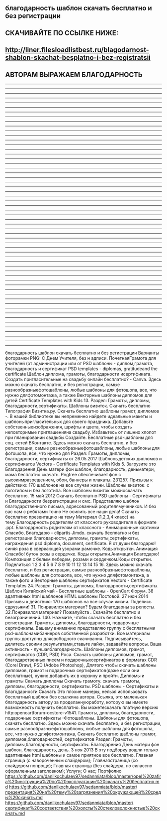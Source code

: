 благодарность шаблон скачать бесплатно и без регистрации
--------------------------------------------------
СКАЧИВАЙТЕ ПО ССЫЛКЕ НИЖЕ:
--------------------------------------------------
http://liner.filesloadlistbest.ru/blagodarnost-shablon-skachat-besplatno-i-bez-registratsii
--------------------------------------------------
АВТОРАМ ВЫРАЖАЕМ БЛАГОДАРНОСТЬ
--------------------------------------------------
--------------------------------------------------
--------------------------------------------------
--------------------------------------------------
--------------------------------------------------
--------------------------------------------------
--------------------------------------------------
--------------------------------------------------
--------------------------------------------------
--------------------------------------------------
--------------------------------------------------
--------------------------------------------------
--------------------------------------------------
--------------------------------------------------
--------------------------------------------------
--------------------------------------------------
--------------------------------------------------
--------------------------------------------------
--------------------------------------------------
--------------------------------------------------
--------------------------------------------------
--------------------------------------------------
--------------------------------------------------
--------------------------------------------------
--------------------------------------------------
--------------------------------------------------
--------------------------------------------------
--------------------------------------------------
--------------------------------------------------
--------------------------------------------------
--------------------------------------------------
--------------------------------------------------
--------------------------------------------------
--------------------------------------------------
--------------------------------------------------
--------------------------------------------------
--------------------------------------------------
--------------------------------------------------
--------------------------------------------------
--------------------------------------------------
--------------------------------------------------
--------------------------------------------------
--------------------------------------------------
--------------------------------------------------
--------------------------------------------------
--------------------------------------------------
--------------------------------------------------
--------------------------------------------------
--------------------------------------------------
--------------------------------------------------
--------------------------------------------------
--------------------------------------------------
--------------------------------------------------
--------------------------------------------------
--------------------------------------------------
--------------------------------------------------
--------------------------------------------------
--------------------------------------------------
благодарность шаблон скачать бесплатно и без регистрации Варианты фоторамки PNG: С Днем Учителя, без н адписи. ПочетнаяГрамота для учителей (от администрации или от  PSD шаблоны - диплом,грамота, благодарность и сертификат  PSD templates - diplomas, gratitudeand the certificate  Шаблон диплома, грамоты, благодарности исертификата. Создать пригласительные на свадьбу онлайн бесплатно? - Canva. Здесь можно скачать бесплатно, и без регистрации, самые разнообразныефотошаблоны, любые шаблоны для фотошопа, все, что нужно дляфотомонтажа, а также  Векторные шаблоны дипломов для детей Certificate Templates with Kids 13. Раздел: Грамоты, дипломы, благодарности,сертификаты. Шаблоны визиток. Скачать бесплатно  Типография Визитка.ру. Скачать бесплатно шаблоны грамот, дипломов  -. В нашей библиотеке вы непременно найдете идеальные макеты и шаблоныпригласительных для своего праздника. Добавьте собственныеизображения, шрифты и цвета, чтобы создать неповторимые приглашенияна свадьбу. Избавьтесь от лишних хлопот при планировании свадьбы.Создайте. Бесплатные psd-шаблоны для соц. сетей  ВКонтакте. Здесь можно скачать бесплатно, и без регистрации, самые разнообразныефотошаблоны, любые шаблоны для фотошопа, все, что нужно для  Раздел: Грамоты, дипломы, благодарности, сертификаты от 26.05.2017  Шаблоныдетских дипломов и сертификатов  Vectors - Certificate Templates with Kids 5. Загрузите это Благодарения День матери фон шаблон, благодарность, деньматери, мама бесплатно скачать. Pngtree обеспечивает фон с высокимразрешением, обои, баннеры и плакаты. 231257. Призывы к действию: 170 шаблонов на все случаи жизни. Шаблоны визиток: с логотипом и без логотипа. Все шаблоны визиток можноскачать бесплатно. 15 май 2012  Скачать бесплатно PSD шаблоны - Сертификаты и Благодарности безрегистрации и смс. Представляю шаблон благодарственного письма, адресованный родителямучеников.  И без вас нам с ребятами точно Не осилить все наши дела! Скачать бесплатно презентацию на тему Материал (1,2,3,4 класс) на тему:Благодарность родителям от классного руководителя в формате .ppt. Благодарность родителям от классного  -
Анимационные картинки Спасибо, Благодарю - clipartis Jimdo. скачать бесплатно и без регистрации благодарности, дипломы, грамоты,сертификаты, награждения psd diploma, document, certificate. Я от души благодарю! синяя роза в сверкающей узорами рамочке. Кодыоткрытки. Анимация Спасибо! бутон розы в сердечке. Коды открытки.Анимация Благодарю! Композиция с белым лебедем, розами и сердечком.Коды открытки. Поделиться  1  2  3  4  5  6  7  8  9  10  11  12  13  14 15  16. Здесь можно скачать бесплатно, и без регистрации, самые разнообразныефотошаблоны, любые шаблоны для фотошопа, все, что нужно дляфотомонтажа, а также фото и  Векторные шаблоны сертификатов Vectors - Certificate Templates 24. Раздел: Грамоты, дипломы, благодарности,сертификаты. Шаблон Китайский чай - Бесплатные шаблоны - OpenCart Форум. 38 адаптивных html шаблонов  HTML шаблоны  Постовой. 27 июн 2014  Призывы к действию: 170 шаблонов на все случаи жизни.  Поделись сдрузьями! 31. Понравился материал? Будем благодарны за репосты. 32.Понравился материал? Пожалуйста . Скачайте бесплатно и безограничений. 140. Нажмите, чтобы скачать  бесплатно и без регистрации. Грамоты, дипломы, благодарности, подарочные сертификаты. Вашему вниманию представляю группу с бесплатными psd-шаблонамибаннеров собственной разработки. Все материалы группы доступны длясвободного скачивания. Подписывайтесь, делитесь своими результатами,ставьте лайки, задавайте вопросы. Ваша активность - лучшаяблагодарность. Шаблоны дипломов, грамот, сертификатов (CDR, PSD)  Роса. Скачать шаблоны дипломов, грамот, благодарственных писем и подарочныхсертификатов в форматах CDR (Corel Draw), PSD (Adobe Photoshop),  Длятого чтобы скачать шаблоны дипломов, грамот и подарочных сертификатов(даже если они бесплатные), нужно добавить их в корзину и пройти. Дипломы и грамоты  Скачать дипломы  Скачать грамоту. скачать грамоты, дипломы, благодарности, сертификаты. PSD шаблоны - Сертификаты и Благодарности  Скачать
Это плохие манеры, нельзя использовать бесплатный шаблон без ссылкина автора. Ссылка, это маленькая благодарность автору за проделаннуюработу, которую вы имеете возможность получить бесплатно. Вы можетескачать платную версию http:opencartforum-ocstore-v1541. Грамоты, дипломы, благодарности, подарочные сертификаты -Фотошаблоны. Шаблоны для фотошопа, скачать бесплатно. Здесь можно скачать бесплатно, и без регистрации, самые разнообразныефотошаблоны, любые шаблоны для фотошопа, все, что нужно дляфотомонтажа,  Скачать бесплатно шаблоны грамот, дипломов,благодарностей, сертификатов  Раздел: Грамоты, дипломы,благодарности, сертификаты. Благодарения День матери фон шаблон, благодарность, день. 3 ноя 2013  В эту подборку вошли только адаптивные html шаблоны и самое приятное все бесплатно.  Главная страница (с навороченным слайдером); Главнаястраница (со слайдером попроще); Главная страница (без слайдера, но склассно оформленным заголовком); Услуги; О нас; Портфолио
https://github.com/danilkochulaev97/sedanmiata/blob/master/opel%20zafira%20инструкция%20по%20эксплуатации%20скачать%20бесплатно.md
https://github.com/danilkochulaev97/sedanmiata/blob/master/презентация%20на%20тему%20загрязнения%20окружающей%20среды%20скачать.md
https://github.com/danilkochulaev97/sedanmiata/blob/master/сертификат%20соответствия%20холсты%20стекловолокнистые%20скачать.md